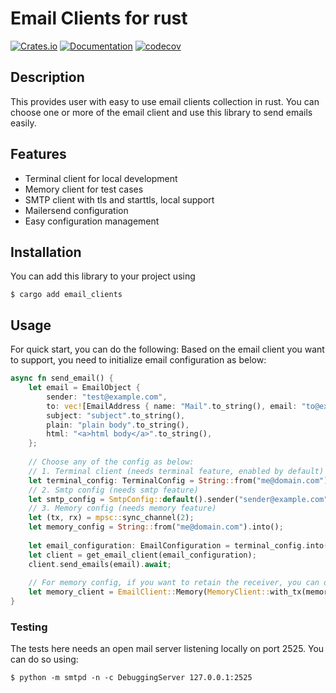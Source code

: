 # Email Clients for rust

[![Crates.io](https://img.shields.io/crates/v/email-clients.svg)](https://crates.io/crates/email-clients)
[![Documentation](https://docs.rs/email-clients/badge.svg)](https://docs.rs/email-clients)
[![codecov](https://codecov.io/gh/amritghimire/email-clients/branch/master/graph/badge.svg?token=PDN1QX9TVO)](https://codecov.io/gh/amritghimire/email-clients)

## Description

This provides user with easy to use email clients collection in rust. You can choose one or more of the email client and use this library to send emails easily.


## Features

- Terminal client for local development
- Memory client for test cases
- SMTP client with tls and starttls, local support
- Mailersend configuration
- Easy configuration management

## Installation
You can add this library to your project using
```shell
$ cargo add email_clients
```

## Usage

For quick start, you can do the following: 
Based on the email client you want to support, you need to initialize email configuration as below:
```rust
async fn send_email() {
    let email = EmailObject {
        sender: "test@example.com",
        to: vec![EmailAddress { name: "Mail".to_string(), email: "to@example.com".to_string() }],
        subject: "subject".to_string(),
        plain: "plain body".to_string(),
        html: "<a>html body</a>".to_string(),
    };
    
    // Choose any of the config as below:
    // 1. Terminal client (needs terminal feature, enabled by default)
    let terminal_config: TerminalConfig = String::from("me@domain.com").into(); // Terminal config
    // 2. Smtp config (needs smtp feature)
    let smtp_config = SmtpConfig::default().sender("sender@example.com").relay("localhost");
    // 3. Memory config (needs memory feature)
    let (tx, rx) = mpsc::sync_channel(2);
    let memory_config = String::from("me@domain.com").into();
    
    let email_configuration: EmailConfiguration = terminal_config.into(); // OR any of the other config
    let client = get_email_client(email_configuration);
    client.send_emails(email).await;
    
    // For memory config, if you want to retain the receiver, you can do so using:
    let memory_client = EmailClient::Memory(MemoryClient::with_tx(memory_config, tx));
}
```

### Testing
The tests here needs an open mail server listening locally on port 2525. You can do so using:
```shell
$ python -m smtpd -n -c DebuggingServer 127.0.0.1:2525
```
